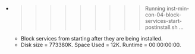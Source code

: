 * >>>>>>>>> Running inst-min-con-04-block-services-start-postinstall.sh ...
  * Block services from starting after they are being installed.
  * Disk size = 773380K. Space Used = 12K. Runtime = 00:00:00:00.
